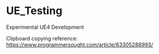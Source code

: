 # UE_Testing
Experimental UE4 Development


Clipboard copying reference: https://www.programmersought.com/article/63305288993/
